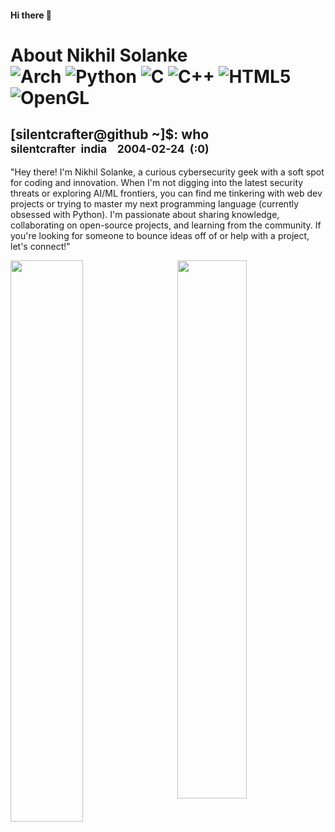 #### Hi there 👋
# About Nikhil Solanke <br> ![Arch](https://img.shields.io/badge/Arch%20Linux-1793D1?logo=arch-linux&logoColor=fff&style=for-the-badge) ![Python](https://img.shields.io/badge/python-3670A0?style=for-the-badge&logo=python&logoColor=ffdd54) ![C](https://img.shields.io/badge/c-%2300599C.svg?style=for-the-badge&logo=c&logoColor=white) ![C++](https://img.shields.io/badge/c++-%2300599C.svg?style=for-the-badge&logo=c%2B%2B&logoColor=white) ![HTML5](https://img.shields.io/badge/html5-%23E34F26.svg?style=for-the-badge&logo=html5&logoColor=white) ![OpenGL](https://img.shields.io/badge/OpenGL-%23FFFFFF.svg?style=for-the-badge&logo=opengl)
## [silentcrafter@github ~]$: who <br> <sub>silentcrafter&nbsp;&nbsp;india&nbsp;&nbsp;&nbsp;&nbsp;2004-02-24&nbsp;&nbsp;(:0)</sub>

"Hey there! I'm Nikhil Solanke, a curious cybersecurity geek with a soft spot for coding and innovation. When I'm not digging into the latest security threats or exploring AI/ML frontiers, you can find me tinkering with web dev projects or trying to master my next programming language (currently obsessed with Python). I'm passionate about sharing knowledge, collaborating on open-source projects, and learning from the community. If you're looking for someone to bounce ideas off of or help with a project, let's connect!"


  <a href="https://github.com/Silent-Crafter">
    <img src="https://github-readme-stats.vercel.app/api?username=Silent-Crafter&count_private=true&theme=chartreuse-dark" align="left" width="48%">
  </a>
  <a href="https://github.com/Silent-Crafter">
    <img src="https://github-readme-stats.vercel.app/api/top-langs/?username=Silent-Crafter&layout=compact&theme=chartreuse-dark" align="right" width="47%">
  </a>
